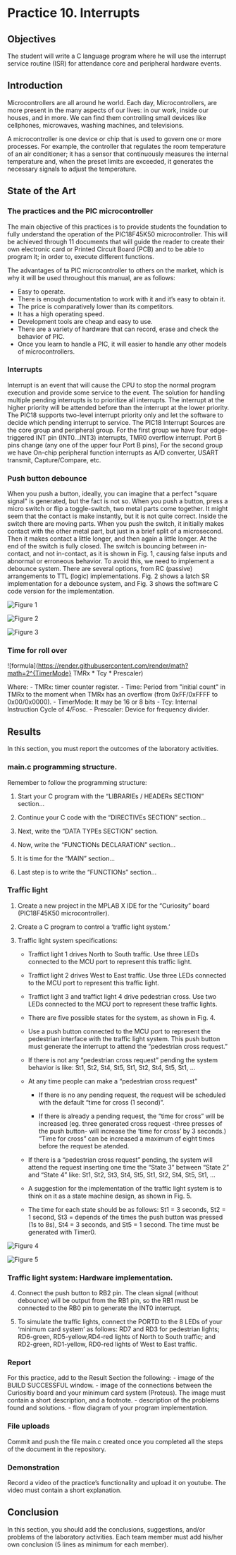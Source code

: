 # Practice 10. Interrupts

## Objectives
The student will write a C language program where he
will use the interrupt service routine (ISR) for attendance
core and peripheral hardware events.

## Introduction

Microcontrollers are all around  he world. Each day, Microcontrollers, are more present in the many aspects of our lives: in our work, inside our houses, and in more. We can find them controlling small devices like cellphones, microwaves, washing machines, and televisions.

A microcontroller is one device or chip that is used to govern one or more processes. For example, the controller that regulates the room temperature of an air conditioner; it has a sensor that continuously measures the internal temperature and, when the preset limits are exceeded, it generates the necessary signals to adjust the temperature.

## State of the Art

### The practices and the PIC microcontroller

The main objective of this practices is to provide students the foundation to fully understand the operation of the PIC18F45K50 microcontroller. This will be achieved through 11 documents that will guide the reader to create their own electronic card or Printed Circuit Board (PCB) and to be able to program it; in order to, execute different functions.

The advantages of ta PIC microcontroller to others on the market, which is why it will be used throughout this manual, are as follows:

- Easy to operate.
- There is enough documentation to work with it and it’s easy to obtain it.
- The price is comparatively lower than its competitors.
- It has a high operating speed.
- Development tools are cheap and easy to use.
- There are a variety of hardware that can record, erase and check the behavior of PIC.
- Once you learn to handle a PIC, it will easier to handle any other models of microcontrollers.


###  Interrupts
Interrupt is an event that will cause the CPU to stop the
normal program execution and provide some service to the
event. The solution for handling multiple pending interrupts is
to prioritize all interrupts. The interrupt at the higher priority
will be attended before than the interrupt at the lower priority.
The PIC18 supports two-level interrupt priority only and let the
software to decide which pending interrupt to service. The
PIC18 Interrupt Sources are the core group and peripheral
group. For the first group we have four edge-triggered INT pin
(INT0...INT3) interrupts, TMR0 overflow interrupt. Port B
pins change (any one of the upper four Port B pins), For the
second group we have On-chip peripheral function interrupts as
A/D converter, USART transmit, Capture/Compare, etc.

### Push button debounce
When you push a button, ideally, you can imagine that a
perfect "square signal" is generated, but the fact is not so. When
you push a button, press a micro switch or flip a toggle-switch,
two metal parts come together. It might seem that the contact is
make instantly, but it is not quite correct. Inside the switch there
are moving parts. When you push the switch, it initially makes
contact with the other metal part, but just in a brief split of a
microsecond. Then it makes contact a little longer, and then
again a little longer. At the end of the switch is fully closed. The
switch is bouncing between in-contact, and not in-contact, as it
is shown in Fig. 1, causing false inputs and abnormal or
erroneous behavior. To avoid this, we need to implement a
debounce system. There are several options, from RC (passive)
arrangements to TTL (logic) implementations. Fig. 2 shows a
latch SR implementation for a debounce system, and Fig. 3
shows the software C code version for the implementation.

![Figure 1](./img/fig1.png)

![Figure 2](./img/fig2.png)

![Figure 3](./img/fig3.png)

### Time for roll over

![formula](https://render.githubusercontent.com/render/math?math=2^{TimerMode} TMRx * Tcy * Prescaler)

Where:
    - TMRx: timer counter register.
    - Time: Period from "initial count" in TMRx to the moment when TMRx has an overflow (from 0xFF/0xFFFF to 0x00/0x0000).
    - TimerMode: It may be 16 or 8 bits
    - Tcy: Internal Instruction Cycle of 4/Fosc.
    - Prescaler: Device for frequency divider.

## Results

In this section, you must report the outcomes of the laboratory activities.

### main.c programming structure.

Remember to follow the programming structure: 

1.	Start your C program with the “LIBRARIEs / HEADERs SECTION” section… 

2.	Continue your C code with the “DIRECTIVEs SECTION” section… 

3.	Next, write the “DATA TYPEs SECTION” section.

4.	Now, write the “FUNCTIONs DECLARATION” section…

5.	It is time for the “MAIN” section… 

6.	Last step is to write the “FUNCTIONs” section… 

###  Traffic light
1. Create a new project in the MPLAB X IDE for the
“Curiosity” board (PIC18F45K50 microcontroller).

2. Create a C program to control a ‘traffic light system.’

3. Traffic light system specifications:

    - Traffict light 1 drives North to South traffic. Use three LEDs connected to the MCU port to represent this traffic light.

    - Traffict light 2 drives West to East traffic. Use three LEDs connected to the MCU port to represent this traffic light.

    - Traffict light 3 and traffict light 4 drive pedestrian cross. Use two LEDs connected to the MCU port to represent these traffic lights. 
    
    - There are five possible states for the system, as shown in Fig. 4.

    - Use a push button connected to the MCU port to represent the pedestrian interface with the traffic light system. This push button must generate the interrupt to attend the “pedestrian cross request.”
    
    - If there is not any “pedestrian cross request” pending the system behavior is like: St1, St2, St4, St5, St1, St2, St4, St5, St1, ... 
    
    - At any time people can make a “pedestrian cross request”
        
        * If there is no any pending request, the request will be scheduled with the default “time for cross (1 second)”.
        
        * If there is already a pending request, the “time for cross” will be increased (eg. three generated cross request -three presses of the push button- will increase the ‘time for cross’ by 3 seconds.) “Time for cross” can be increased a maximum of eight times before the request be atended.
    
    - If there is a “pedestrian cross request” pending, the system will attend the request inserting one time the “State 3” between “State 2” and “State 4” like: St1, St2, St3, St4, St5, St1, St2, St4, St5, St1, ...
    
    - A suggestion for the implementation of the traffic light system is to think on it as a state machine design, as shown in Fig. 5.

    - The time for each state should be as follows: St1 = 3 seconds, St2 = 1 second, St3 = depends of the times the push button was pressed (1s to 8s), St4 = 3 seconds, and St5 = 1 second. The time must be generated with Timer0.


![Figure 4](./img/fig4.png)

![Figure 5](./img/fig5.png)

### Traffic light system: Hardware implementation.

4. Connect the push button to RB2 pin. The clean signal (without debounce) will be output from the RB1 pin, so the RB1 must be connected to the RB0 pin to generate the INT0 interrupt.

5. To simulate the traffic lights, connect the PORTD to the 8 LEDs of your ‘minimum card system’ as follows: RD7 and RD3 for pedestrian lights; RD6-green, RD5-yellow,RD4-red lights of North to South traffic; and RD2-green, RD1-yellow, RD0-red lights of West to East traffic.


### Report
For this practice, add to the Result Section the following:
    - image of the BUILD SUCCESSFUL window.
    - image of the connections between the Curiositiy board and  your minimum card system (Proteus). The image must contain a short description, and a footnote.
    - description of the problems found and solutions.
    - flow diagram of your program implementation.

### File uploads
Commit and push the file main.c created once you completed all the steps of the document in the repository.

### Demonstration
Record a video of the practice’s functionality and upload it on youtube. The video must contain a short explanation.

## Conclusion
In this section, you should add the conclusions, suggestions, and/or problems of the laboratory activities. Each team member must add his/her own conclusion (5 lines as minimum for each member).
